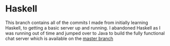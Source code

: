 # Haskell
This branch contains all of the commits I made from initially learning Haskell, to getting a basic server up and running. I abandoned Haskell as I was running out of time and jumped over to Java to build the fully functional chat server which is available on the [master branch](https://github.com/stefano-lupo/TCP-Chat-Server/tree/master)
